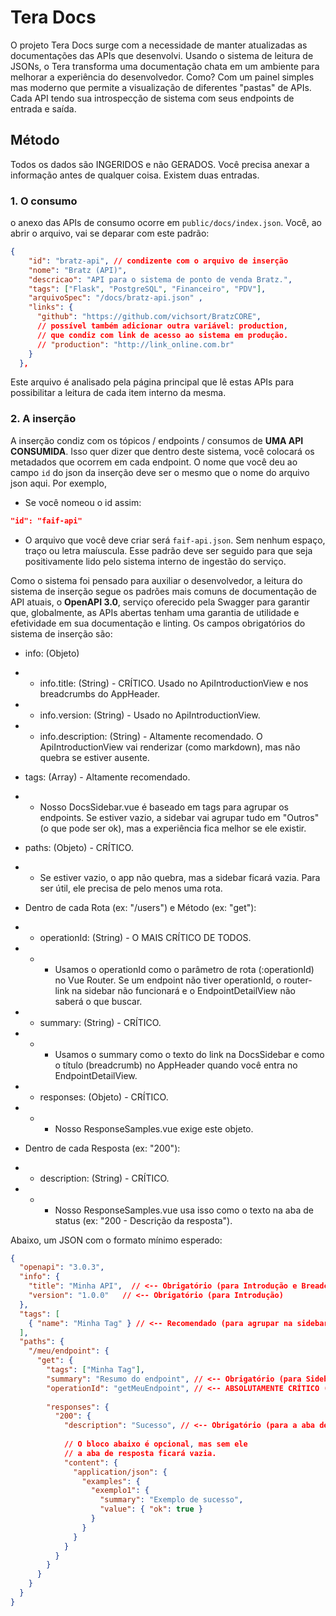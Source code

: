 # Tera Docs

O projeto Tera Docs surge com a necessidade de manter atualizadas as documentações das APIs que desenvolvi. Usando o sistema de leitura de JSONs, o Tera transforma uma documentação chata em um ambiente para melhorar a experiência do desenvolvedor. Como? Com um painel simples mas moderno que permite a visualização de diferentes "pastas" de APIs. Cada API tendo sua introspecção de sistema com seus endpoints de entrada e saída.

## Método

Todos os dados são INGERIDOS e não GERADOS. Você precisa anexar a informação antes de qualquer coisa. Existem duas entradas.

### 1. O consumo

o anexo das APIs de consumo ocorre em `public/docs/index.json`. Você, ao abrir o arquivo, vai se deparar com este padrão:

```json
{
    "id": "bratz-api", // condizente com o arquivo de inserção
    "nome": "Bratz (API)",
    "descricao": "API para o sistema de ponto de venda Bratz.",
    "tags": ["Flask", "PostgreSQL", "Financeiro", "PDV"],
    "arquivoSpec": "/docs/bratz-api.json" ,
    "links": {
      "github": "https://github.com/vichsort/BratzCORE",
      // possível também adicionar outra variável: production,
      // que condiz com link de acesso ao sistema em produção.
      // "production": "http://link_online.com.br" 
    }
  },
```

Este arquivo é analisado pela página principal que lê estas APIs para possibilitar a leitura de cada item interno da mesma.

### 2. A inserção

A inserção condiz com os tópicos / endpoints / consumos de **UMA API CONSUMIDA**. Isso quer dizer que dentro deste sistema, você colocará os metadados que ocorrem em cada endpoint. O nome que você deu ao campo `id` do json da inserção deve ser o mesmo que o nome do arquivo json aqui. Por exemplo,

- Se você nomeou o id assim:

```json
"id": "faif-api"
```

- O arquivo que você deve criar será `faif-api.json`. Sem nenhum espaço, traço ou letra maíuscula. Esse padrão deve ser seguido para que seja positivamente lido pelo sistema interno de ingestão do serviço.

Como o sistema foi pensado para auxiliar o desenvolvedor, a leitura do sistema de inserção segue os padrões mais comuns de documentação de API atuais, o **OpenAPI 3.0**, serviço oferecido pela Swagger para garantir que, globalmente, as APIs abertas tenham uma garantia de utilidade e efetividade em sua documentação e linting.
Os campos obrigatórios do sistema de inserção são:

- info: (Objeto)
- - info.title: (String) - CRÍTICO. Usado no ApiIntroductionView e nos breadcrumbs do AppHeader.
- - info.version: (String) - Usado no ApiIntroductionView.
- - info.description: (String) - Altamente recomendado. O ApiIntroductionView vai renderizar (como markdown), mas não quebra se estiver ausente.

- tags: (Array) - Altamente recomendado.
- - Nosso DocsSidebar.vue é baseado em tags para agrupar os endpoints. Se estiver vazio, a sidebar vai agrupar tudo em "Outros" (o que pode ser ok), mas a experiência fica melhor se ele existir.

- paths: (Objeto) - CRÍTICO.
- - Se estiver vazio, o app não quebra, mas a sidebar ficará vazia. Para ser útil, ele precisa de pelo menos uma rota.

- Dentro de cada Rota (ex: "/users") e Método (ex: "get"):

- - operationId: (String) - O MAIS CRÍTICO DE TODOS.
- - - Usamos o operationId como o parâmetro de rota (:operationId) no Vue Router. Se um endpoint não tiver operationId, o router-link na sidebar não funcionará e o EndpointDetailView não saberá o que buscar.

- - summary: (String) - CRÍTICO.
- - - Usamos o summary como o texto do link na DocsSidebar e como o título (breadcrumb) no AppHeader quando você entra no EndpointDetailView.

- - responses: (Objeto) - CRÍTICO.
- - - Nosso ResponseSamples.vue exige este objeto.

- Dentro de cada Resposta (ex: "200"):

- - description: (String) - CRÍTICO.
- - - Nosso ResponseSamples.vue usa isso como o texto na aba de status (ex: "200 - Descrição da resposta").

Abaixo, um JSON com o formato mínimo esperado:

```json
{
  "openapi": "3.0.3",
  "info": {
    "title": "Minha API",  // <-- Obrigatório (para Introdução e Breadcrumb)
    "version": "1.0.0"   // <-- Obrigatório (para Introdução)
  },
  "tags": [
    { "name": "Minha Tag" } // <-- Recomendado (para agrupar na sidebar)
  ],
  "paths": {
    "/meu/endpoint": {
      "get": {
        "tags": ["Minha Tag"],
        "summary": "Resumo do endpoint", // <-- Obrigatório (para Sidebar e Header)
        "operationId": "getMeuEndpoint", // <-- ABSOLUTAMENTE CRÍTICO (para navegação)
        
        "responses": {
          "200": {
            "description": "Sucesso", // <-- Obrigatório (para a aba de Resposta)
            
            // O bloco abaixo é opcional, mas sem ele
            // a aba de resposta ficará vazia.
            "content": {
              "application/json": {
                "examples": {
                  "exemplo1": {
                    "summary": "Exemplo de sucesso",
                    "value": { "ok": true }
                  }
                }
              }
            }
          }
        }
      }
    }
  }
}
```
